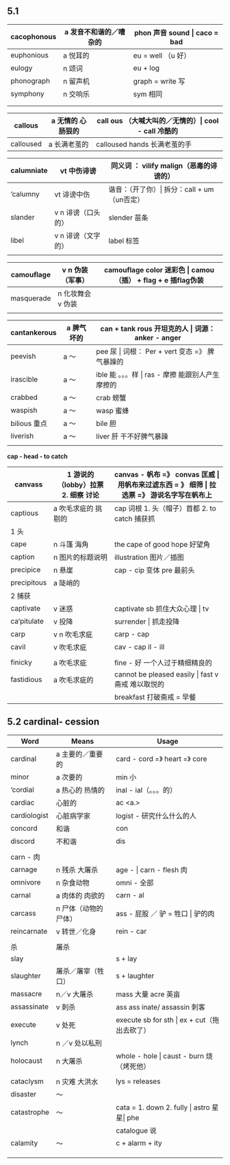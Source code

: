 ## 5.1

| cacophonous | a 发音不和谐的／嘈杂的 | phon 声音 sound \| caco = bad |
| ----------- | ------------ | --------------------------- |
| euphonious  | a 悦耳的        | eu = well （u 好）             |
| eulogy      | n 颂词         | eu + log                    |
| phonograph  | n 留声机        | graph = write 写             |
| symphony    | n 交响乐        | sym 相同                      |
|             |              |                             |
|             |              |                             |



| callous   | a 无情的 心肠狠的 | call ous （大喊大叫的／无情的）\| cool - call 冷酷的 |
| --------- | ---------- | -------------------------------------- |
| calloused | a 长满老茧的    | calloused hands 长满老茧的手                 |



| calumniate | vt 中伤诽谤     | 同义词 ： vilify malign（恶毒的诽谤的）    |
| ---------- | ----------- | ------------------------------ |
| ‘calumny   | vt 诽谤中伤     | 谐音：（开了你）\| 拆分：call + um （un否定） |
| slander    | v n 诽谤（口头的） | slender 苗条                     |
| libel      | v n 诽谤（文字的） | label 标签                       |
|            |             |                                |



| camouflage | v n 伪装（军事）  | camouflage color 迷彩色 \| camou（插） + flag + e  插flag伪装 |
| ---------- | ----------- | ---------------------------------------- |
| masquerade | n 化妆舞会 v 伪装 |                                          |
|            |             |                                          |



| cantankerous | a 脾气坏的 | can + tank  rous 开坦克的人 \| 词源： anker - anger |
| ------------ | ------ | ---------------------------------------- |
| peevish      | a ～    | pee 尿 \| 词根： Per + vert 变态 =》 脾气暴躁的      |
| irascible    | a ～    | ible 能 。。。样 \| ras - 摩擦 能跟别人产生摩擦的        |
| crabbed      | a ～    | crab 螃蟹                                  |
| waspish      | a ～    | wasp 蜜蜂                                  |
| bilious 重点   | a ～    | bile 胆                                   |
| liverish     | a ～    | liver 肝 干不好脾气暴躁                          |
|              |        |                                          |

**cap - head - to catch**

| canvass     | 1 游说的（lobby）拉票 2. 细察 讨论 | canvas - 帆布 =》 convas 匡威 \| 用帆布来过滤东西 = 》 细筛 \| 拉选票 =》 游说名字写在帆布上 |
| ----------- | ----------------------- | ---------------------------------------- |
| captious    | a 吹毛求疵的 挑剔的             | cap 词根 1. 头（帽子）首都  2.  to catch 捕获抓      |
| 1 头         |                         |                                          |
| cape        | n 斗篷 海角                 | the cape of good hope 好望角                |
| caption     | n 图片的标题说明               | illustration 图片／插图                       |
| precipice   | n  悬崖                   | cap - cip 变体 pre 最前头                     |
| precipitous | a 陡峭的                   |                                          |
| 2 捕获        |                         |                                          |
| captivate   | v 迷惑                    | captivate sb 抓住大众心理 \| tv                |
| ca‘pitulate | v 投降                    | surrender \| 抓走投降                        |
| carp        | v n 吹毛求疵                | carp - cap                               |
| cavil       | v 吹毛求疵                  | cav - cap il - ill                       |
|             |                         |                                          |
| finicky     | a 吹毛求疵                  | fine - 好 一个人过于精细精良的                      |
| fastidious  | a 吹毛求疵的                 | cannot be pleased easily \| fast v 斋戒 难以取悦的 |
|             |                         | breakfast 打破斋戒 = 早餐                      |



## 5.2 cardinal- cession

| Word         | Means       | Usage                                    |
| ------------ | ----------- | ---------------------------------------- |
| cardinal     | a 主要的／重要的   | card - cord =》 heart =》 core             |
| minor        | a 次要的       | min 小                                    |
| ‘cordial     | a 热心的 热情的   | inal - ial（。。。的）                         |
| cardiac      | 心脏的         | ac <a.>                                  |
| cardiologist | 心脏病学家       | logist - 研究什么什么的人                        |
| concord      | 和谐          | con                                      |
| discord      | 不和谐         | dis                                      |
|              |             |                                          |
| carn - 肉     |             |                                          |
| carnage      | n 残杀 大屠杀    | age - \| carn - flesh 肉                  |
| omnivore     | n 杂食动物      | omni - 全部                                |
| carnal       | a 肉体的 肉欲的   | carn - al                                |
| carcass      | n 尸体（动物的尸体） | ass - 屁股 ／ 驴 = 牲口 \| 驴的肉                 |
| reincarnate  | v 转世／化身     | rein - car                               |
|              |             |                                          |
| 杀            | 屠杀          |                                          |
| slay         |             | s + lay                                  |
| slaughter    | 屠杀／屠宰（牲口）   | s + laughter                             |
| massacre     | n／v 大屠杀     | mass 大量 acre 英亩                          |
| assassinate  | v 刺杀        | ass ass inate/ assassin 刺客               |
| execute      | v 处死        | execute sb for sth \| ex + cut（拖出去砍了）    |
| lynch        | n ／v 处以私刑   |                                          |
| holocaust    | n 大屠杀       | whole - hole \| caust - burn 烧 （烤死他）     |
|              |             |                                          |
| cataclysm    | n 灾难 大洪水    | lys = releases                           |
| disaster     | ～           |                                          |
| catastrophe  | ～           | cata = 1. down 2. fully \| astro 星星\| phe |
|              |             | catalogue 说                              |
| calamity     | ～           | c + alarm + ity                          |
|              |             |                                          |
|              |             |                                          |
|              |             |                                          |

